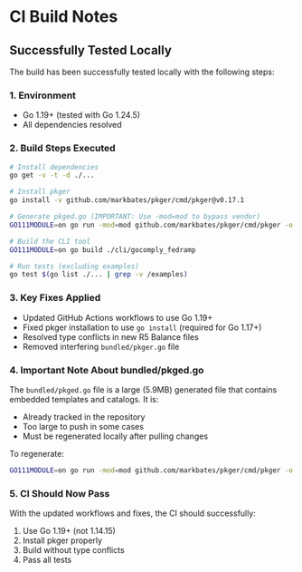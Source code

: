 # CI Build Notes

## Successfully Tested Locally

The build has been successfully tested locally with the following steps:

### 1. Environment
- Go 1.19+ (tested with Go 1.24.5)
- All dependencies resolved

### 2. Build Steps Executed
```bash
# Install dependencies
go get -v -t -d ./...

# Install pkger
go install -v github.com/markbates/pkger/cmd/pkger@v0.17.1

# Generate pkged.go (IMPORTANT: Use -mod=mod to bypass vendor)
GO111MODULE=on go run -mod=mod github.com/markbates/pkger/cmd/pkger -o bundled

# Build the CLI tool
GO111MODULE=on go build ./cli/gocomply_fedramp

# Run tests (excluding examples)
go test $(go list ./... | grep -v /examples)
```

### 3. Key Fixes Applied
- Updated GitHub Actions workflows to use Go 1.19+
- Fixed pkger installation to use `go install` (required for Go 1.17+)
- Resolved type conflicts in new R5 Balance files
- Removed interfering `bundled/pkger.go` file

### 4. Important Note About bundled/pkged.go
The `bundled/pkged.go` file is a large (5.9MB) generated file that contains embedded templates and catalogs. It is:
- Already tracked in the repository
- Too large to push in some cases
- Must be regenerated locally after pulling changes

To regenerate:
```bash
GO111MODULE=on go run -mod=mod github.com/markbates/pkger/cmd/pkger -o bundled
```

### 5. CI Should Now Pass
With the updated workflows and fixes, the CI should successfully:
1. Use Go 1.19+ (not 1.14.15)
2. Install pkger properly
3. Build without type conflicts
4. Pass all tests 